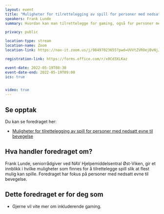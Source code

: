 ```yaml
---
layout: event
title: "Muligheter for tilrettelegging av spill for personer med nedsatt evne til bevegelse"
speakers: Frank Lunde
summary: Hvordan kan man tilrettelegge for gaming, også for personer med nedsatt bevegelse?

privacy: public

location-type: stream
location-name: Zoom
location-link: https://nav-it.zoom.us/j/98497023655?pwd=UVVtZVROejBvNjJONWJwZzl0SkVSZz09

registration-link: https://forms.office.com/r/x0Cd3XLKaz

event-date: 2022-05-19T08:30
event-date-end: 2022-05-19T09:00
ics: true


video: true
---
```

## Se opptak

Du kan se foredraget her:
- [Muligheter for tilrettelegging av spill for personer med nedsatt evne til bevegelse](https://www.youtube.com/watch?v=EHetEzp76u0)

## Hva handler foredraget om?
Frank Lunde, seniorrådgiver ved NAV Hjelpemiddelsentral Øst-Viken, gir et innblikk i hvilke muligheter som finnes for å tilrettelegge spill slik at flest mulig kan spille. Foredraget har fokus på personer med nedsatt evne til bevegelse.

## Dette foredraget er for deg som
 - Gjerne vil vite mer om inkluderende gaming.
